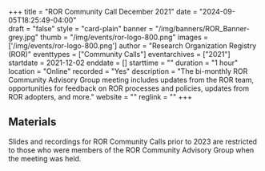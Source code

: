 +++
title = "ROR Community Call December 2021" 
date = "2024-09-05T18:25:49-04:00"  
draft = "false" 
style = "card-plain" 
banner = "/img/banners/ROR_Banner-grey.jpg" 
thumb = "/img/events/ror-logo-800.png" 
images = ['/img/events/ror-logo-800.png']
author = "Research Organization Registry (ROR)" 
eventtypes = ["Community Calls"]
eventarchives = ["2021"]
startdate = 2021-12-02
enddate = []
starttime = ""
duration = "1 hour"
location = "Online"
recorded = "Yes"
description = "The bi-monthly ROR Community Advisory Group meeting includes updates from the ROR team, opportunities for feedback on ROR processes and policies, updates from ROR adopters, and more."
website = ""
reglink = ""
+++

## Materials 

Slides and recordings for ROR Community Calls prior to 2023 are restricted to those who were members of the ROR Community Advisory Group when the meeting was held. 